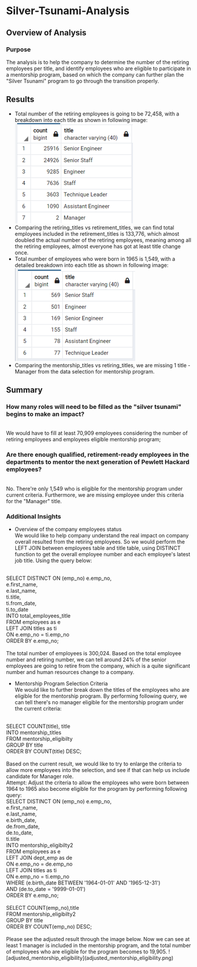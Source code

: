 # Silver-Tsunami-Analysis

## Overview of Analysis
### Purpose
The analysis is to help the company to determine the number of the retiring employees per title, and identify employees who are eligible to participate in a mentorship program, based on which the company can further plan the "Silver Tsunami" program to go through the transition properly.

## Results
- Total number of the retiring employees is going to be 72,458, with a breakdown into each title as shown in following image:
![retiring_titles](retiring_titles.png)
- Comparing the retiring_titles vs retirement_titles, we can find total employees included in the retirement_titles is 133,776, which almost doubled the actual number of the retiring employees, meaning among all the retiring employees, almost everyone has got at least title change once.
- Total number of employees who were born in 1965 is 1,549, with a detailed breakdown into each title as shown in following image:
![mentoship_titles](mentoship_titles.png)
- Comparing the mentorship_titles vs retiring_titles, we are missing 1 title - Manager from the data selection for mentorship program.

## Summary
### How many roles will need to be filled as the "silver tsunami" begins to make an impact?
<br>We would have to fill at least 70,909 employees considering the number of retiring employees and employees eligible mentorship program;

### Are there enough qualified, retirement-ready employees in the departments to mentor the next generation of Pewlett Hackard employees?
<br>No. There're only 1,549 who is eligible for the mentorship program under current criteria. Furthermore, we are missing employee under this criteria for the "Manager" title.

### Additional Insights
- Overview of the company employees status
<br> We would like to help company understand the real impact on company overall resulted from the retiring employees. So we would perform the LEFT JOIN between employees table and title table, using DISTINCT function to get the overall employee number and each employee's latest job title. Using the query below:
<br>
SELECT DISTINCT ON (emp_no) e.emp_no,
<br>e.first_name,
<br>e.last_name,
<br>ti.title,
<br>ti.from_date,
<br>ti.to_date
<br>INTO total_employees_title
<br>FROM employees as e
<br>LEFT JOIN titles as ti
<br>ON e.emp_no = ti.emp_no
<br>ORDER BY e.emp_no;
<br>
<br>The total number of employees is 300,024. Based on the total employee number and retiring number, we can tell around 24% of the senior employees are going to retire from the company, which is a quite significant number and human resources change to a company. 

- Mentorship Program Selection Criteria
<br> We would like to further break down the titles of the employees who are eligible for the mentorship program. By performing following query, we can tell there's no manager eligible for the mentorship program under the current criteria:
<br>
SELECT COUNT(title), title 
<br>INTO mentorship_titles
<br>FROM mentorship_eligibilty
<br>GROUP BY title
<br>ORDER BY COUNT(title) DESC;
<br>
<br> Based on the current result, we would like to try to enlarge the criteria to allow more employees into the selection, and see if that can help us include candidate for Manager role. 
<br>
Attempt: Adjust the criteria to allow the employees who were born between 1964 to 1965 also become eligible for the program by performing following query:
<br>
SELECT DISTINCT ON (emp_no) e.emp_no,
<br>e.first_name,
<br>e.last_name,
<br>e.birth_date,
<br>de.from_date,
<br>de.to_date,
<br>ti.title
<br>INTO mentorship_eligibilty2
<br>FROM employees as e
<br>	LEFT JOIN dept_emp as de
<br>	ON e.emp_no = de.emp_no
<br>	LEFT JOIN titles as ti
<br>	ON e.emp_no = ti.emp_no
<br>WHERE (e.birth_date BETWEEN '1964-01-01' AND '1965-12-31')
<br>AND (de.to_date = '9999-01-01')
<br>ORDER BY e.emp_no;
<br><br>
SELECT COUNT(emp_no),title 
<br>FROM mentorship_eligibilty2
<br>GROUP BY title
<br>ORDER BY COUNT(emp_no) DESC;
<br><br>
Please see the adjusted result through the image below. Now we can see at least 1 manager is included in the mentorship program, and the total number of employees who are eligible for the program becomes to 19,905.
 ![adjusted_mentorship_eligibility](adjusted_mentorship_eligibility.png) 
